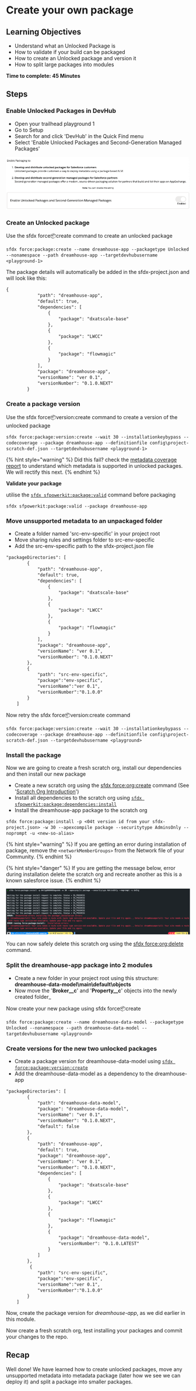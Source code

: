 # Create your own package

## Learning Objectives

* Understand what an Unlocked Package is
* How to validate if your build can be packaged
* How to create an Unlocked package and version it
* How to split large packages into modules

**Time to complete: 45 Minutes**

## **Steps**

### **Enable Unlocked Packages in DevHub**

* Open your trailhead playground 1
* Go to Setup
* Search for and click 'DevHub' in the Quick Find menu
* Select 'Enable Unlocked Packages and Second-Generation Managed Packages'

![](<../../.gitbook/assets/image (19).png>)

### Create an Unlocked package

Use the sfdx force:package:create command to create an unlocked package

```
sfdx force:package:create --name dreamhouse-app --packagetype Unlocked --nonamespace --path dreamhouse-app --targetdevhubusername <playground-1>
```

The package details will automatically be added in the sfdx-project.json and will look like this:

```
{
            "path": "dreamhouse-app",
            "default": true,
            "dependencies": [
                {
                    "package": "dxatscale-base"
                },
                {
                    "package": "LWCC"
                },
                {
                    "package": "flowmagic"
                }
            ],
            "package": "dreamhouse-app",
            "versionName": "ver 0.1",
            "versionNumber": "0.1.0.NEXT"
        }
```

### Create a package version

Use the sfdx force:package:version:create command to create a version of the unlocked package

```
sfdx force:package:version:create --wait 30 --installationkeybypass --codecoverage --package dreamhouse-app --definitionfile config\project-scratch-def.json --targetdevhubusername <playground-1>
```

{% hint style="warning" %}
Did this fail? check the [metadata coverage report](https://developer.salesforce.com/docs/metadata-coverage) to understand which metadata is supported in unlocked packages. We will rectify this next.
{% endhint %}

**Validate your package**

utilise the [`sfdx sfpowerkit:package:valid`](https://github.com/accenture/sfpowerkit/#sfpowerkitpackagevalid) command before packaging

```
sfdx sfpowerkit:package:valid --package dreamhouse-app
```

### Move unsupported metadata to an unpackaged folder

* Create a folder named 'src-env-specific' in your project root
* Move sharing rules and settings folder to src-env-specific
* Add the src-env-specific path to the sfdx-project.json file

```
"packageDirectories": [
        {
            "path": "dreamhouse-app",
            "default": true,
            "dependencies": [
                {
                    "package": "dxatscale-base"
                },
                {
                    "package": "LWCC"
                },
                {
                    "package": "flowmagic"
                }
            ],
            "package": "dreamhouse-app",
            "versionName": "ver 0.1",
            "versionNumber": "0.1.0.NEXT"
        },
        {
            "path": "src-env-specific",
            "package":"env-specific",
            "versionName":"ver 0.1",
            "versionNumber":"0.1.0.0"
        }
    ]
```

Now retry the sfdx force:package:version:create command

```
sfdx force:package:version:create --wait 30 --installationkeybypass --codecoverage --package dreamhouse-app --definitionfile config\project-scratch-def.json --targetdevhubusername <playground>
```

### Install the package

Now we are going to create a fresh scratch org, install our dependencies and then install our new package

* Create a new scratch org using the [sfdx force:org:create](https://developer.salesforce.com/docs/atlas.en-us.sfdx\_cli\_reference.meta/sfdx\_cli\_reference/cli\_reference\_force\_org.htm#cli\_reference\_create) command (See '[Scratch Org Introduction](4.-scratch-org-introduction.md)')
* Install all dependencies to the scratch org using [`sfdx sfpowerkit:package:dependencies:install`](https://github.com/accenture/sfpowerkit/#sfpowerkitpackagedependenciesinstall)
* Install the dreamhouse-app package to the scratch org

```
sfdx force:package:install -p <04t version id from your sfdx-project.json> -w 30 --apexcompile package --securitytype AdminsOnly --noprompt -u <new-so-alias>
```

{% hint style="warning" %}
If you are getting an error during installation of package, remove the `<networkMemberGroups>` from the Network file of your Community.
{% endhint %}

{% hint style="danger" %}
If you are getting the message below, error during installation delete the scratch org and recreate another as this is a known salesforce issue.
{% endhint %}

![](../../.gitbook/assets/screen-shot-2021-09-20-at-4.47.41-pm.png)

You can now safely delete this scratch org using the [sfdx force:org:delete](https://developer.salesforce.com/docs/atlas.en-us.sfdx\_cli\_reference.meta/sfdx\_cli\_reference/cli\_reference\_force\_org.htm#cli\_reference\_delete) command.

### Split the dreamhouse-app package into 2 modules

* Create a new folder in your project root using this structure: **dreamhouse-data-model\main\default\objects**
* Now move the '**Broker\_\_c**' and '**Property\_\_c**' objects into the newly created folder\_

Now create your new package using sfdx force:package:create

```
sfdx force:package:create --name dreamhouse-data-model --packagetype Unlocked --nonamespace --path dreamhouse-data-model --targetdevhubusername <playground>
```

### Create versions for the new two unlocked packages

* Create a package version for dreamhouse-data-model using [`sfdx force:package:version:create`](https://developer.salesforce.com/docs/atlas.en-us.sfdx\_cli\_reference.meta/sfdx\_cli\_reference/cli\_reference\_force\_package.htm#cli\_reference\_version\_create)
* Add the dreamhouse-data-model as a dependency to the dreamhouse-app

```
"packageDirectories": [
        {
            "path": "dreamhouse-data-model",
            "package": "dreamhouse-data-model",
            "versionName": "ver 0.1",
            "versionNumber": "0.1.0.NEXT",
            "default": false
        },
        {
            "path": "dreamhouse-app",
            "default": true,
            "package": "dreamhouse-app",
            "versionName": "ver 0.1",
            "versionNumber": "0.1.0.NEXT",
            "dependencies": [
                {
                    "package": "dxatscale-base"
                },
                {
                    "package": "LWCC"
                },
                {
                    "package": "flowmagic"
                },
                {
                    "package": "dreamhouse-data-model",
                    "versionNumber": "0.1.0.LATEST"
                }
            ]
        },
         {
            "path": "src-env-specific",
            "package":"env-specific",
            "versionName":"ver 0.1",
            "versionNumber":"0.1.0.0"
        }
    ]
```

Now, create the package version for _dreamhouse-app_, as we did earlier in this module.

Now create a fresh scratch org, test installing your packages and commit your changes to the repo.

## Recap

Well done! We have learned how to create unlocked packages, move any unsupported metadata into metadata package (later how we see we can deploy it) and split a package into smaller packages.
